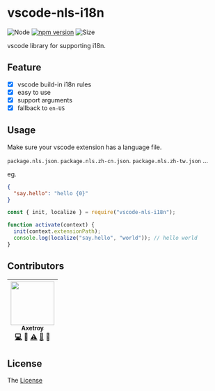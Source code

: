# vscode-nls-i18n

![Node](https://img.shields.io/badge/node-%3E=7.6-blue.svg?style=flat-square)
[![npm version](https://badge.fury.io/js/vscode-nls-i18n.svg)](https://badge.fury.io/js/vscode-nls-i18n)
![Size](https://github-size-badge.herokuapp.com/axetroy/vscode-nls-i18n.svg)

vscode library for supporting i18n.

## Feature

- [x] vscode build-in i18n rules
- [x] easy to use
- [x] support arguments
- [x] fallback to `en-US`

## Usage

Make sure your vscode extension has a language file.

`package.nls.json`. `package.nls.zh-cn.json`. `package.nls.zh-tw.json` ...

eg.

```json
{
  "say.hello": "hello {0}"
}
```

```javascript
const { init, localize } = require("vscode-nls-i18n");

function activate(context) {
  init(context.extensionPath);
  console.log(localize("say.hello", "world")); // hello world
}
```

## Contributors

<!-- ALL-CONTRIBUTORS-LIST:START - Do not remove or modify this section -->

| [<img src="https://avatars1.githubusercontent.com/u/9758711?v=3" width="100px;"/><br /><sub>Axetroy</sub>](http://axetroy.github.io)<br />[💻](https://github.com/axetroy/vscode-nls-i18n/commits?author=axetroy) 🔌 [⚠️](https://github.com/axetroy/vscode-nls-i18n/commits?author=axetroy) [🐛](https://github.com/axetroy/vscode-nls-i18n/issues?q=author%3Aaxetroy) 🎨 |
| :------------------------------------------------------------------------------------------------------------------------------------------------------------------------------------------------------------------------------------------------------------------------------------------------------------------------------------------------------------------------: |


<!-- ALL-CONTRIBUTORS-LIST:END -->

## License

The [License](https://github.com/axetroy/vscode-nls-i18n/blob/master/LICENSE)
